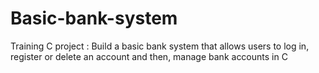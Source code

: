 # Basic-bank-system
Training C project : Build a basic bank system that allows users to log in, register or delete an account and then, manage bank accounts in C
